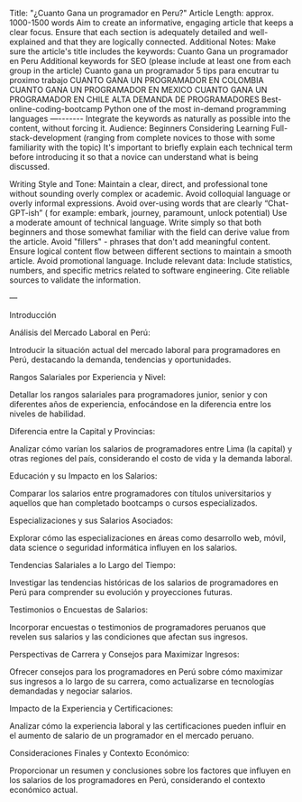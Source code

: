 Title: "¿Cuanto Gana un programador en Peru?"
Article Length: approx. 1000-1500 words
Aim to create an informative, engaging article that keeps a clear focus.
Ensure that each section is adequately detailed and well-explained and that they are logically connected.
Additional Notes:
Make sure the article's title includes the keywords: Cuanto Gana un programador en Peru
Additional keywords for SEO (please include at least one from each group  in the article)
Cuanto gana un programador
5 tips para encutrar tu proximo trabajo
CUANTO GANA UN PROGRAMADOR EN COLOMBIA
CUANTO GANA UN PROGRAMADOR EN MEXICO
CUANTO GANA UN PROGRAMADOR EN CHILE
ALTA DEMANDA DE PROGRAMADORES 
Best-online-coding-bootcamp 
Python one of the most in-demand programming languages
—-------
Integrate the keywords as naturally as possible into the content, without forcing it.
Audience: Beginners Considering Learning Full-stack-development (ranging from complete novices to those with some familiarity with the topic)
It's important to briefly explain each technical term before introducing it so that a novice can understand what is being discussed.

Writing Style and Tone:
Maintain a clear, direct, and professional tone without sounding overly complex or academic.
Avoid colloquial language or overly informal expressions.
Avoid over-using words that are clearly “Chat-GPT-ish” ( for example: embark, journey, paramount, unlock potential)
Use a moderate amount of technical language. Write simply so that both beginners and those somewhat familiar with the field can derive value from the article.
Avoid "fillers" - phrases that don't add meaningful content.
Ensure logical content flow between different sections to maintain a smooth article.
Avoid promotional language.
Include relevant data:
Include statistics, numbers, and specific metrics related to software engineering.
Cite reliable sources to validate the information.

—

Introducción

Análisis del Mercado Laboral en Perú:

Introducir la situación actual del mercado laboral para programadores en Perú, destacando la demanda, tendencias y oportunidades.

Rangos Salariales por Experiencia y Nivel:

Detallar los rangos salariales para programadores junior, senior y con diferentes años de experiencia, enfocándose en la diferencia entre los niveles de habilidad.

Diferencia entre la Capital y Provincias:

Analizar cómo varían los salarios de programadores entre Lima (la capital) y otras regiones del país, considerando el costo de vida y la demanda laboral.


Educación y su Impacto en los Salarios:

Comparar los salarios entre programadores con títulos universitarios y aquellos que han completado bootcamps o cursos especializados.

Especializaciones y sus Salarios Asociados:

Explorar cómo las especializaciones en áreas como desarrollo web, móvil, data science o seguridad informática influyen en los salarios.

Tendencias Salariales a lo Largo del Tiempo:

Investigar las tendencias históricas de los salarios de programadores en Perú para comprender su evolución y proyecciones futuras.


Testimonios o Encuestas de Salarios:

Incorporar encuestas o testimonios de programadores peruanos que revelen sus salarios y las condiciones que afectan sus ingresos.


Perspectivas de Carrera y Consejos para Maximizar Ingresos:

Ofrecer consejos para los programadores en Perú sobre cómo maximizar sus ingresos a lo largo de su carrera, como actualizarse en tecnologías demandadas y negociar salarios.


Impacto de la Experiencia y Certificaciones:

Analizar cómo la experiencia laboral y las certificaciones pueden influir en el aumento de salario de un programador en el mercado peruano.


Consideraciones Finales y Contexto Económico:

Proporcionar un resumen y conclusiones sobre los factores que influyen en los salarios de los programadores en Perú, considerando el contexto económico actual.
